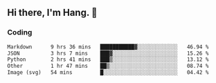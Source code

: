 ## Hi there, I'm Hang. 👋

### Coding

<!--START_SECTION:waka-->

```txt
Markdown      9 hrs 36 mins   ███████████▓░░░░░░░░░░░░░   46.94 %
JSON          3 hrs 7 mins    ███▓░░░░░░░░░░░░░░░░░░░░░   15.26 %
Python        2 hrs 41 mins   ███▒░░░░░░░░░░░░░░░░░░░░░   13.12 %
Other         1 hr 47 mins    ██▒░░░░░░░░░░░░░░░░░░░░░░   08.74 %
Image (svg)   54 mins         █░░░░░░░░░░░░░░░░░░░░░░░░   04.42 %
```

<!--END_SECTION:waka-->
